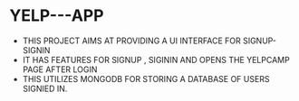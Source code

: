 # YELP---APP
- THIS PROJECT AIMS AT PROVIDING A UI INTERFACE FOR SIGNUP-SIGNIN
- IT HAS FEATURES FOR SIGNUP , SIGININ AND OPENS THE YELPCAMP PAGE AFTER LOGIN
- THIS UTILIZES MONGODB FOR STORING A DATABASE OF USERS SIGNIED IN.
